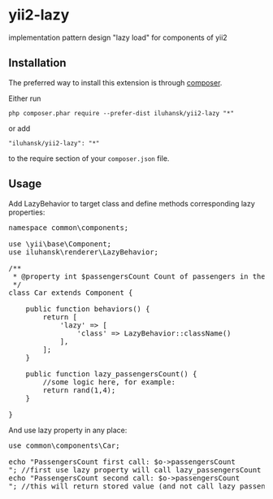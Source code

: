 yii2-lazy
=========
implementation pattern design "lazy load" for components of yii2

Installation
------------

The preferred way to install this extension is through [composer](http://getcomposer.org/download/).

Either run

```
php composer.phar require --prefer-dist iluhansk/yii2-lazy "*"
```

or add

```
"iluhansk/yii2-lazy": "*"
```

to the require section of your `composer.json` file.


Usage
-----

Add LazyBehavior to target class and define methods corresponding lazy properties:

<pre>
namespace common\components;

use \yii\base\Component;
use iluhansk\renderer\LazyBehavior;

/**
 * @property int $passengersCount Count of passengers in the car
 */
class Car extends Component {

    public function behaviors() {
        return [
            'lazy' => [
                'class' => LazyBehavior::className()
            ],
        ];
    }

    public function lazy_passengersCount() {
        //some logic here, for example:
        return rand(1,4);
    }

}
</pre>

And use lazy property in any place:

<pre>
use common\components\Car;

echo "PassengersCount first call: $o->passengersCount<br>"; //first use lazy property will call lazy_passengersCount method of object
echo "PassengersCount second call: $o->passengersCount<br>"; //this will return stored value (and not call lazy_passengersCount method again)
</pre>
